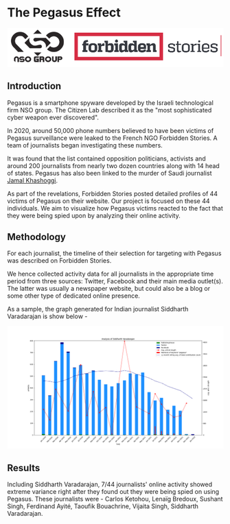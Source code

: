 # The Pegasus Effect

![Header](images/header.png)

## Introduction

Pegasus is a smartphone spyware developed by the Israeli technological firm NSO group. The Citizen Lab described it as the "most sophisticated cyber weapon ever discovered". 

In 2020, around 50,000 phone numbers believed to have been victims of Pegasus surveillance were leaked to the French NGO Forbidden Stories. A team of journalists began investigating these numbers.

It was found that the list contained opposition politicians, activists and around 200 journalists from nearly two dozen countries along with 14 head of states. Pegasus has also been linked to the murder of Saudi journalist [Jamal Khashoggi](https://www.amnesty.org/en/latest/press-release/2021/07/the-pegasus-project/).

As part of the revelations, Forbidden Stories posted detailed profiles of 44 victims of Pegasus on their website. Our project is focused on these 44 individuals. We aim to visualize how Pegasus victims reacted to the fact that they were being spied upon by analyzing their online activity.

## Methodology

For each journalist, the timeline of their selection for targeting with Pegasus was described on Forbidden Stories. 

We hence collected activity data for all journalists in the appropriate time period from three sources: Twitter, Facebook and their main media outlet(s). The latter was usually a newspaper website, but could also be a blog or some other type of dedicated online presence. 

As a sample, the graph generated for Indian journalist Siddharth Varadarajan is show below - 

![Siddharth Varadarajan's graph](graphs/siddharth_varadarajan.png)

## Results
Including Siddharth Varadarajan, 7/44 journalists' online activity showed extreme variance right after they found out they were being spied on using Pegasus. These journalists were - Carlos Ketohou, Lenaïg Bredoux, Sushant Singh, Ferdinand Ayité, Taoufik Bouachrine, Vijaita Singh, Siddharth Varadarajan.